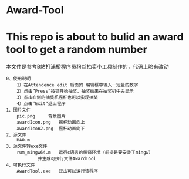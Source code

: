 # Award-Tool
This repo is about to bulid an award tool to get a random number
====================================================================
本文件是参考B站打浦桥程序员粉丝抽奖小工具制作的，代码上略有改动

	0、使用说明
		1）在Attendence edit 后面的 编辑框中输入一定量的数字
		2）点击”Press“按钮开始抽奖，抽奖结果在抽奖机中央显示
		3）点击右侧的抽奖机摇杆也可以实现抽奖
		4）点击”Exit“退出程序
	1、图片文件  
		pic.png		背景图片
		awardIcon.png 	摇杆动画向上
		awardIcon2.png 	摇杆动画向下
	2、源文件
		HAO.m
	3、源文件转exe文件
		rum_mingw64.m	运行c语言的编译环境（前提是要安装了mingw）
				并生成可执行文件AwardTool
	4、可执行文件
		AwardTool.exe 	双击可以运行该程序
